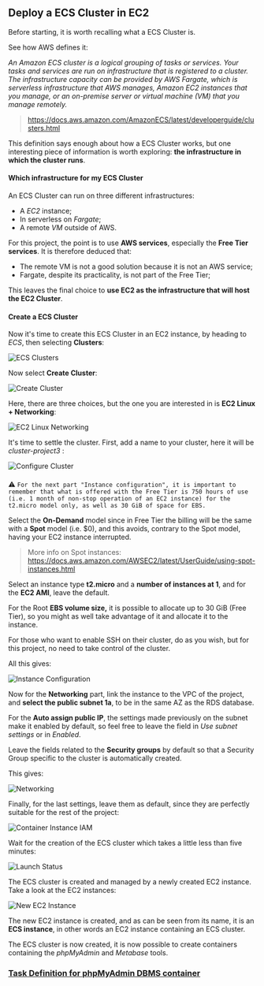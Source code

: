 ## Deploy a ECS Cluster in EC2

Before starting, it is worth recalling what a ECS Cluster is.

See how AWS defines it:

*An Amazon ECS cluster is a logical grouping of tasks or services. Your tasks and services are run on infrastructure that is registered to a cluster. The infrastructure capacity can be provided by AWS Fargate, which is serverless infrastructure that AWS manages, Amazon EC2 instances that you manage, or an on-premise server or virtual machine (VM) that you manage remotely.*

> https://docs.aws.amazon.com/AmazonECS/latest/developerguide/clusters.html

This definition says enough about how a ECS Cluster works, but one interesting piece of information is worth exploring: **the infrastructure in which the cluster runs**.

#### Which infrastructure for my ECS Cluster

An ECS Cluster can run on three different infrastructures:
- A *EC2* instance;
- In serverless on *Fargate*;
- A remote *VM* outside of AWS.

For this project, the point is to use **AWS services**, especially the **Free Tier services**. It is therefore deduced that:
- The remote VM is not a good solution because it is not an AWS service;
- Fargate, despite its practicality, is not part of the Free Tier;

This leaves the final choice to **use EC2 as the infrastructure that will host the EC2 Cluster**.

#### Create a ECS Cluster

Now it's time to create this ECS Cluster in an EC2 instance, by heading to *ECS*, then selecting **Clusters**:

![ECS Clusters](images/ecs-clusters.png ':size=700')

Now select **Create Cluster**:

![Create Cluster](images/create-cluster.png ':size=800')

Here, there are three choices, but the one you are interested in is **EC2 Linux + Networking**:

![EC2 Linux Networking](images/ec2-linux-networking.png ':size=700')

It's time to settle the cluster. First, add a name to your cluster, here it will be *cluster-project3* :

![Configure Cluster](images/configure-cluster.png ':size=500')

####

:warning: `For the next part "Instance configuration", it is important to remember that what is offered with the Free Tier is 750 hours of use (i.e. 1 month of non-stop operation of an EC2 instance) for the t2.micro model only, as well as 30 GiB of space for EBS.`

Select the **On-Demand** model since in Free Tier the billing will be the same with a **Spot** model (i.e. $0), and this avoids, contrary to the Spot model, having your EC2 instance interrupted.

> More info on Spot instances: https://docs.aws.amazon.com/AWSEC2/latest/UserGuide/using-spot-instances.html

Select an instance type **t2.micro** and a **number of instances at 1**, and for the **EC2 AMI**, leave the default.

For the Root **EBS volume size,** it is possible to allocate up to 30 GiB (Free Tier), so you might as well take advantage of it and allocate it to the instance.

For those who want to enable SSH on their cluster, do as you wish, but for this project, no need to take control of the cluster.

All this gives:

![Instance Configuration](images/instance-configuration.png ':size=600')

Now for the **Networking** part, link the instance to the VPC of the project, and **select the public subnet 1a**, to be in the same AZ as the RDS database.

For the **Auto assign public IP**, the settings made previously on the subnet make it enabled by default, so feel free to leave the field in *Use subnet settings* or in *Enabled*.

Leave the fields related to the **Security groups** by default so that a Security Group specific to the cluster is automatically created.

This gives:

![Networking](images/networking.png ':size=700')

Finally, for the last settings, leave them as default, since they are perfectly suitable for the rest of the project:

![Container Instance IAM](images/container-instance-iam.png ':size=700')

Wait for the creation of the ECS cluster which takes a little less than five minutes:

![Launch Status](images/launch-status.png ':size=800')

The ECS cluster is created and managed by a newly created EC2 instance. Take a look at the EC2 instances:

![New EC2 Instance](images/new-ec2-instance.png ':size=800')

The new EC2 instance is created, and as can be seen from its name, it is an **ECS instance**, in other words an EC2 instance containing an ECS cluster.

The ECS cluster is now created, it is now possible to create containers containing the *phpMyAdmin* and *Metabase* tools.

### [Task Definition for phpMyAdmin DBMS container](/projects/project-3/part-5/README.md)